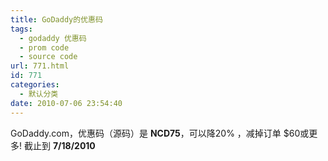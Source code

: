 ```yaml
---
title: GoDaddy的优惠码
tags:
  - godaddy 优惠码
  - prom code
  - source code
url: 771.html
id: 771
categories:
  - 默认分类
date: 2010-07-06 23:54:40
---
```


GoDaddy.com，优惠码（源码）是 **NCD75**，可以降20% ，减掉订单 $60或更多! 截止到 **7/18/2010**